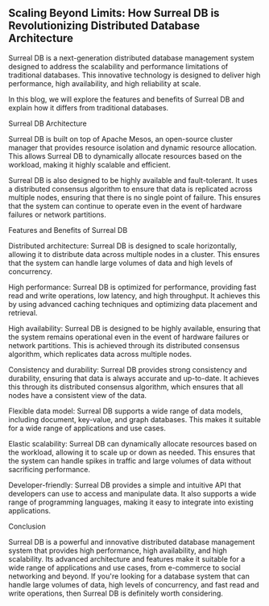 ## Scaling Beyond Limits: How Surreal DB is Revolutionizing Distributed Database Architecture

Surreal DB is a next-generation distributed database management system designed to address the scalability and performance limitations of traditional databases. This innovative technology is designed to deliver high performance, high availability, and high reliability at scale.

In this blog, we will explore the features and benefits of Surreal DB and explain how it differs from traditional databases.

Surreal DB Architecture

Surreal DB is built on top of Apache Mesos, an open-source cluster manager that provides resource isolation and dynamic resource allocation. This allows Surreal DB to dynamically allocate resources based on the workload, making it highly scalable and efficient.

Surreal DB is also designed to be highly available and fault-tolerant. It uses a distributed consensus algorithm to ensure that data is replicated across multiple nodes, ensuring that there is no single point of failure. This ensures that the system can continue to operate even in the event of hardware failures or network partitions.

Features and Benefits of Surreal DB

Distributed architecture: Surreal DB is designed to scale horizontally, allowing it to distribute data across multiple nodes in a cluster. This ensures that the system can handle large volumes of data and high levels of concurrency.

High performance: Surreal DB is optimized for performance, providing fast read and write operations, low latency, and high throughput. It achieves this by using advanced caching techniques and optimizing data placement and retrieval.

High availability: Surreal DB is designed to be highly available, ensuring that the system remains operational even in the event of hardware failures or network partitions. This is achieved through its distributed consensus algorithm, which replicates data across multiple nodes.

Consistency and durability: Surreal DB provides strong consistency and durability, ensuring that data is always accurate and up-to-date. It achieves this through its distributed consensus algorithm, which ensures that all nodes have a consistent view of the data.

Flexible data model: Surreal DB supports a wide range of data models, including document, key-value, and graph databases. This makes it suitable for a wide range of applications and use cases.

Elastic scalability: Surreal DB can dynamically allocate resources based on the workload, allowing it to scale up or down as needed. This ensures that the system can handle spikes in traffic and large volumes of data without sacrificing performance.

Developer-friendly: Surreal DB provides a simple and intuitive API that developers can use to access and manipulate data. It also supports a wide range of programming languages, making it easy to integrate into existing applications.

Conclusion

Surreal DB is a powerful and innovative distributed database management system that provides high performance, high availability, and high scalability. Its advanced architecture and features make it suitable for a wide range of applications and use cases, from e-commerce to social networking and beyond. If you're looking for a database system that can handle large volumes of data, high levels of concurrency, and fast read and write operations, then Surreal DB is definitely worth considering.
